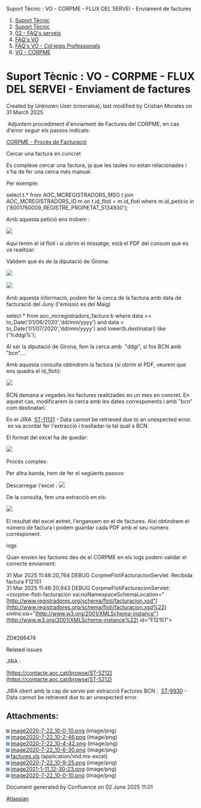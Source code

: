 Suport Tècnic : VO - CORPME - FLUX DEL SERVEI - Enviament de factures  

1.  [Suport Tècnic](index.html)
2.  [Suport Tècnic](13893782.html)
3.  [02 - FAQ's serveis](26313393.html)
4.  [FAQ's VO](28705575.html)
5.  [FAQ's VO - Col·legis Professionals](28705581.html)
6.  [VO - CORPME](VO---CORPME_36340973.html)

Suport Tècnic : VO - CORPME - FLUX DEL SERVEI - Enviament de factures
=====================================================================

Created by Unknown User (cmoralea), last modified by Cristian Morales on 31 March 2025

 Adjuntem procediment d'enviament de Factures del CORPME, en cas d'error seguir els passos indicats:

[CORPME - Procés de Facturació](30868629.html)

Cercar una factura en concret

Es complexe cercar una factura, ja que les taules no estan relacionades i s'ha de fer una cerca més manual.

  

Per exemple:

 select t.\* from AOC\_MCREGISTRADORS\_MSG t
join AOC\_MCREGISTRADORS\_ID m
on t.id\_floti = m.id\_floti
where m.id\_peticio in ('8001760009\_REGISTRE\_PROPIETAT\_5134930');

Amb aquesta petició ens trobem :

![](attachments/26313251/41518150.png)

Aquí tenim el id floti i si obrim el missatge, està el PDF del consum que es va realitzar:

Validem que és de la diputació de Girona:

![](attachments/26313251/41518152.png)

![](attachments/26313251/41518151.png)

Amb aquesta informació, podem fer la cerca de la factura amb data de facturació del Juny (l'emissió es del Maig)

select \* from aoc\_mcregistradors\_factura b
where data >= to\_Date('01/06/2020','dd/mm/yyyy')
and data < to\_Date('01/07/2020','dd/mm/yyyy')
and lower(b.destinatari) like ('%ddgi%');

Al ser la diputació de Girona, fem la cerca amb  "ddgi", si fos BCN amb "bcn"....

Amb aquesta consulta obtindrem la factura (si obrim el PDF, veurem que ens quadra el id\_floti):

![](attachments/26313251/41518153.png)

BCN demana a vegades les factures realitzades en un mes en concret. En aquest cas, modificarem la cerca amb les dates corresponents i amb "bcn" com destinatari.

En el JIRA  [ST-11131](https://contacte.aoc.cat/browse/ST-11131?src=confmacro) - Data cannot be retrieved due to an unexpected error.  es va acordar fer l'extracció i traslladar-la tal qual a BCN.

El format del excel ha de quedar:

![](attachments/26313251/41520291.png)

  

Procés complex:

  

Per altra banda, hem de fer el següents passos:

Descarregar l'excel : [![](rest/documentConversion/latest/conversion/thumbnail/41518154/1)](/download/attachments/26313251/factures.xls?version=1&modificationDate=1595405316423&api=v2)

De la consulta, fem una extracció en xls:

![](attachments/26313251/41518155.png)

El resultat del excel extret, l'enganxem en el de factures. Així obtindrem el número de factura i podem guardar cada PDF amb el seu número corresponent.

logs

Quan envien les factures des de el CORPME en els logs podem validar el correcte enviament:

31 Mar 2025 11:46:20,764 DEBUG CorpmeFlotiFacturacionServlet: Recibida factura F12151  
31 Mar 2025 11:46:20,943 DEBUG CorpmeFlotiFacturacionServlet: <?xml version="1.0" encoding="UTF-8"?>  
<corpme-floti-facturacion xsi:noNamespaceSchemaLocation="[http://www.registradores.org/schema/floti/facturacion.xsd"](http://www.registradores.org/schema/floti/facturacion.xsd%22) xmlns:xsi="[http://www.w3.org/2001/XMLSchema-instance"](http://www.w3.org/2001/XMLSchema-instance%22) id="F12151">  
<ok/>  
</corpme-floti-facturacion>

ZD#266474

  

Related issues

JIRA :

[https://contacte.aoc.cat/browse/ST-5212](https://contacte.aoc.cat/browse/ST-5212)

JIRA obert amb la cap de servei per extracció Factures BCN :  [ST-9930](https://contacte.aoc.cat/browse/ST-9930?src=confmacro) - Data cannot be retrieved due to an unexpected error.

  

Attachments:
------------

![](images/icons/bullet_blue.gif) [image2020-7-22\_10-0-10.png](attachments/26313251/64980324.png) (image/png)  
![](images/icons/bullet_blue.gif) [image2020-7-22\_10-2-46.png](attachments/26313251/41518151.png) (image/png)  
![](images/icons/bullet_blue.gif) [image2020-7-22\_10-4-42.png](attachments/26313251/41518152.png) (image/png)  
![](images/icons/bullet_blue.gif) [image2020-7-22\_10-6-30.png](attachments/26313251/41518153.png) (image/png)  
![](images/icons/bullet_blue.gif) [factures.xls](attachments/26313251/41518154.xls) (application/vnd.ms-excel)  
![](images/icons/bullet_blue.gif) [image2020-7-22\_10-9-25.png](attachments/26313251/41518155.png) (image/png)  
![](images/icons/bullet_blue.gif) [image2021-1-11\_12-30-23.png](attachments/26313251/41520291.png) (image/png)  
![](images/icons/bullet_blue.gif) [image2020-7-22\_10-0-10.png](attachments/26313251/41518150.png) (image/png)  

Document generated by Confluence on 02 June 2025 11:01

[Atlassian](http://www.atlassian.com/)